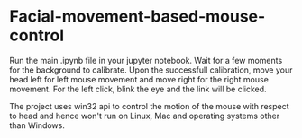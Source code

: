 # Facial-movement-based-mouse-control
Run the main .ipynb file in your jupyter notebook. 
Wait for a few moments for the background to calibrate.
Upon the successfull calibration, move your head left for left mouse movement and move right for the right mouse movement.
For the left click, blink the eye and the link will be clicked.

The project uses win32 api to control the motion of the mouse with respect to head and hence won't run on Linux, Mac and operating systems other than Windows.
